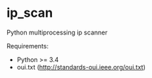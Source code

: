 # ip_scan
Python multiprocessing ip scanner

Requirements:
- Python >= 3.4
- oui.txt (http://standards-oui.ieee.org/oui.txt)
